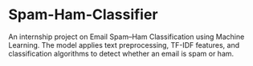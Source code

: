 # Spam-Ham-Classifier
An internship project on Email Spam–Ham Classification using Machine Learning. The model applies text preprocessing, TF-IDF features, and classification algorithms to detect whether an email is spam or ham.
